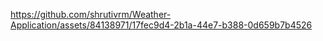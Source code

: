 https://github.com/shrutivrm/Weather-Application/assets/84138971/17fec9d4-2b1a-44e7-b388-0d659b7b4526

